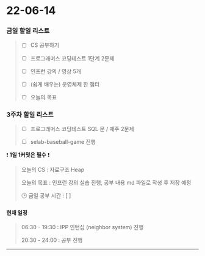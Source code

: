 # 22-06-14
### 금일 할일 리스트 

> - [ ]  CS 공부하기  
>
> - [ ]  프로그래머스 코딩테스트 1단계 2문제  
>
> - [ ]  인프런 강의 / 영상 5개  
>
> - [ ]  (쉽게 배우는) 운영체제 한 챕터 
>
> - [ ]  오늘의 목표    




### 3주차 할일 리스트  

> - [ ]  프로그래머스 코딩테스트 SQL 문 / 매주 2문제  
>
> - [ ]  selab-baseball-game 진행    




❗ **1일 1커밋은 필수** ❗
> 오늘의 CS : 자료구조 Heap
>
> 오늘의 목표  : 인프런 강의 실습 진행, 공부 내용 md 파일로 작성 후 저장 예정
>
> 🕒 금일 공부 시간 :  [  ]    
  




#### 현재 일정  

> 06:30 - 19:30 : IPP 인턴십 (neighbor system) 진행 
>
> 20:30 - 24:00 : 공부 진행  

------------  